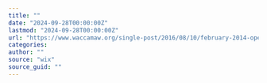 ```yaml
---
title: ""
date: "2024-09-28T00:00:00Z"
lastmod: "2024-09-28T00:00:00Z"
url: "https://www.waccamaw.org/single-post/2016/08/10/february-2014-open-meeting-summary-02072014"
categories:
author: ""
source: "wix"
source_guid: ""
---
```





